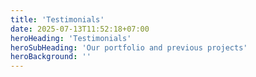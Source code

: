 ```yaml
---
title: 'Testimonials'
date: 2025-07-13T11:52:18+07:00
heroHeading: 'Testimonials'
heroSubHeading: 'Our portfolio and previous projects'
heroBackground: ''
---
```

